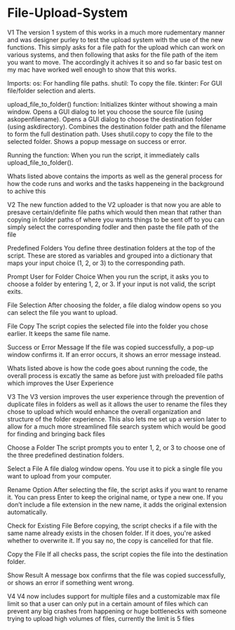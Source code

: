 # File-Upload-System 

V1
The version 1 system of this works in a much more rudementary manner and was designer purley to test the upload system with the use of the new functions.
This simply asks for a file path for the upload which can work on various systems, and then following that asks for the file path of the item you want to move.
The accordingly it achives it so and so far basic test on my mac have worked well enough to show that this works.

Imports:
os: For handling file paths.
shutil: To copy the file.
tkinter: For GUI file/folder selection and alerts.

upload_file_to_folder() function:
Initializes tkinter without showing a main window.
Opens a GUI dialog to let you choose the source file (using askopenfilename).
Opens a GUI dialog to choose the destination folder (using askdirectory).
Combines the destination folder path and the filename to form the full destination path.
Uses shutil.copy to copy the file to the selected folder.
Shows a popup message on success or error.

Running the function:
When you run the script, it immediately calls upload_file_to_folder().

Whats listed above contains the imports as well as the general process for how the code runs and works and the tasks happeneing in the background to achive this


V2
The new function added to the V2 uploader is that now you are able to presave certain/definite file paths which would then mean that rather than copying in folder paths of where you wants things to be sent off to you can simply select the corresponding fodler and then paste the file path of the file

Predefined Folders
You define three destination folders at the top of the script. These are stored as variables and grouped into a dictionary that maps your input choice (1, 2, or 3) to the corresponding path.

Prompt User for Folder Choice
When you run the script, it asks you to choose a folder by entering 1, 2, or 3. If your input is not valid, the script exits.

File Selection
After choosing the folder, a file dialog window opens so you can select the file you want to upload.

File Copy
The script copies the selected file into the folder you chose earlier. It keeps the same file name.

Success or Error Message
If the file was copied successfully, a pop-up window confirms it. If an error occurs, it shows an error message instead.

Whats listed above is how the code goes about running the code, the overall process is excatly the same as before just with preloaded file paths which improves the User Experience


V3
The V3 version improves the user experience through the prevention of duplicate files in folders as well as it allows the user to rename the files they chose to upload which would enhance the overall organization and structure of the folder experience. This also lets me set up a version later to allow for a much more streamlined file search system which would be good for finding and bringing back files 

Choose a Folder
The script prompts you to enter 1, 2, or 3 to choose one of the three predefined destination folders.

Select a File
A file dialog window opens. You use it to pick a single file you want to upload from your computer.

Rename Option
After selecting the file, the script asks if you want to rename it. You can press Enter to keep the original name, or type a new one. If you don’t include a file extension in the new name, it adds the original extension automatically.

Check for Existing File
Before copying, the script checks if a file with the same name already exists in the chosen folder. If it does, you're asked whether to overwrite it. If you say no, the copy is cancelled for that file.

Copy the File
If all checks pass, the script copies the file into the destination folder.

Show Result
A message box confirms that the file was copied successfully, or shows an error if something went wrong.


V4
V4 now includes support for multiple files and a customizable max file limit so that a user can only put in a certain amount of files which can prevent any big crashes from happening or huge bottlenecks with someone trying to upload high volumes of files, currently the limit is 5 files

